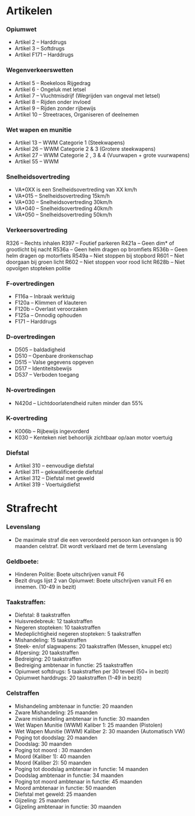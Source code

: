 # Artikelen

### Opiumwet

* Artikel 2 – Harddrugs
* Artikel 3 – Softdrugs
* Artikel F171 – Harddrugs

### Wegenverkeerswetten

* Artikel 5 – Roekeloos Rijgedrag
* Artikel 6 - Ongeluk met letsel
* Artikel 7 – Vluchtmisdrijf (Wegrijden van ongeval met letsel)
* Artikel 8 – Rijden onder invloed
* Artikel 9 – Rijden zonder rijbewijs
* Artikel 10 – Streetraces, Organiseren of deelnemen

### Wet wapen en munitie

* Artikel 13 – WWM Categorie 1 (Steekwapens)
* Artikel 26 – WWM Categorie 2 & 3 (Grotere steekwapens)
* Artikel 27 – WWM Categorie 2 , 3 & 4 (Vuurwapen + grote vuurwapens)
* Artikel 55 – WWM

### Snelheidsovertreding

* VA*0XX is een Snelheidsovertreding van XX km/h
* VA*015 – Snelheidsovertreding 15km/h
* VA*030 – Snelheidsovertreding 30km/h
* VA*040 – Snelheidsovertreding 40km/h
* VA*050 – Snelheidsovertreding 50km/h

### Verkeersovertreding

R326 – Rechts inhalen
R397 – Foutief parkeren
R421a – Geen dim* of grootlicht bij nacht
R536a – Geen helm dragen op bromfiets
R536b – Geen helm dragen op motorfiets
R549a – Niet stoppen bij stopbord
R601 – Niet doorgaan bij groen licht
R602 – Niet stoppen voor rood licht
R628b – Niet opvolgen stopteken politie

### F-overtredingen

* F116a – Inbraak werktuig
* F120a – Klimmen of klauteren
* F120b – Overlast veroorzaken
* F125a – Onnodig ophouden
* F171 – Harddrugs

### D-overtredingen

* D505 – baldadigheid
* D510 – Openbare dronkenschap
* D515 – Valse gegevens opgeven
* D517 – Identiteitsbewijs
* D537 – Verboden toegang

### N-overtredingen

* N420d – Lichtdoorlatendheid ruiten minder dan 55%

### K-overtreding

* K006b – Rijbewijs ingevorderd
* K030 – Kenteken niet behoorlijk zichtbaar op/aan motor voertuig

### Diefstal

* Artikel 310 – eenvoudige diefstal
* Artikel 311 – gekwalificeerde diefstal
* Artikel 312 – Diefstal met geweld
* Artikel 319 - Voertuigdiefst

# Strafrecht

### Levenslang
* De maximale straf die een veroordeeld persoon kan ontvangen is 90 maanden celstraf. Dit wordt verklaard met de term Levenslang

### Geldboete:
* Hinderen Politie: Boete uitschrijven vanuit F6
* Bezit drugs lijst 2 van Opiumwet: Boete uitschrijven vanuit F6 en innemen. (10-49 in bezit)

### Taakstraffen:
* Diefstal: 8 taakstraffen
* Huisvredebreuk: 12 taakstraffen
* Negeren stopteken: 10 taakstraffen
* Medeplichtigheid negeren stopteken: 5 taakstraffen
* Mishandeling: 15 taakstraffen
*  Steek- en/of slagwapens: 20 taakstraffen (Messen, knuppel etc)
* Afpersing: 20 taakstraffen
* Bedreiging: 20 taakstraffen
* Bedreiging ambtenaar in functie: 25 taakstraffen
* Opiumwet softdrugs: 5 taakstraffen per 30 teveel (50+ in bezit)
* Opiumwet harddrugs: 20 taakstraffen (1-49 in bezit)

### Celstraffen
* Mishandeling ambtenaar in functie: 20 maanden
* Zware Mishandeling: 25 maanden 
* Zware mishandeling ambtenaar in functie: 30 maanden
* Wet Wapen Munitie (WWM) Kaliber 1: 25 maanden (Pistolen)
* Wet Wapen Munitie (WWM) Kaliber 2: 30 maanden (Automatisch VW)
* Poging tot doodslag: 20 maanden
* Doodslag: 30 maanden 
* Poging tot moord : 30 maanden 
* Moord (Kaliber 1): 40 maanden
* Moord (Kaliber 2): 50 maanden 
* Poging tot doodslag ambtenaar in functie: 14 maanden 
* Doodslag ambtenaar in functie: 34 maanden 
* Poging tot moord ambtenaar in functie: 45 maanden
* Moord ambtenaar in functie: 50 maanden 
* Diefstal met geweld: 25 maanden
* Gijzeling: 25 maanden
* Gijzeling ambtenaar in functie: 30 maanden 
